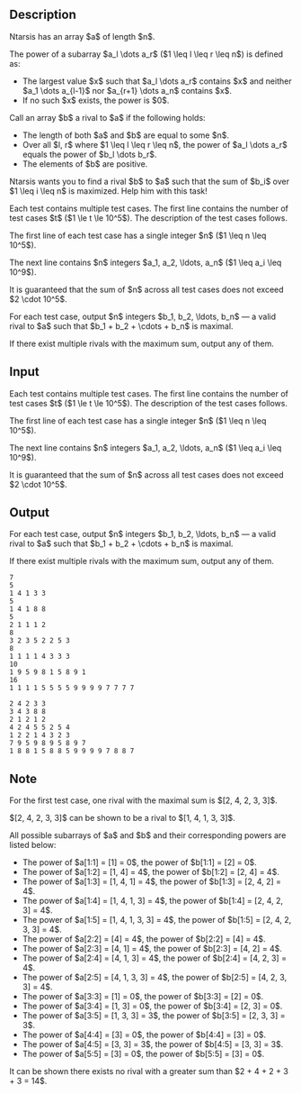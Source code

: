 ## Description

<div><p>Ntarsis has an array $a$ of length $n$.</p><p>The <span class="tex-font-style-it">power</span> of a subarray $a_l \dots a_r$ ($1 \leq l \leq r \leq n$) is defined as: </p><ul> <li> The largest value $x$ such that $a_l \dots a_r$ contains $x$ and neither $a_1 \dots a_{l-1}$ nor $a_{r+1} \dots a_n$ contains $x$. </li><li> If no such $x$ exists, the power is $0$. </li></ul><p>Call an array $b$ a <span class="tex-font-style-it">rival</span> to $a$ if the following holds: </p><ul> <li> The length of both $a$ and $b$ are equal to some $n$. </li><li> Over all $l, r$ where $1 \leq l \leq r \leq n$, the power of $a_l \dots a_r$ equals the power of $b_l \dots b_r$. </li><li> The elements of $b$ are positive. </li></ul><p>Ntarsis wants you to find a rival $b$ to $a$ such that the sum of $b_i$ over $1 \leq i \leq n$ is maximized. Help him with this task!</p></div><div class="input-specification"><p>Each test contains multiple test cases. The first line contains the number of test cases $t$ ($1 \le t \le 10^5$). The description of the test cases follows.</p><p>The first line of each test case has a single integer $n$ ($1 \leq n \leq 10^5$).</p><p>The next line contains $n$ integers $a_1, a_2, \ldots, a_n$ ($1 \leq a_i \leq 10^9$).</p><p>It is guaranteed that the sum of $n$ across all test cases does not exceed $2 \cdot 10^5$.</p></div><div class="output-specification"><p>For each test case, output $n$ integers $b_1, b_2, \ldots, b_n$&nbsp;— a valid rival to $a$ such that $b_1 + b_2 + \cdots + b_n$ is maximal. </p><p>If there exist multiple rivals with the maximum sum, output any of them.</p></div>

## Input

<p>Each test contains multiple test cases. The first line contains the number of test cases $t$ ($1 \le t \le 10^5$). The description of the test cases follows.</p><p>The first line of each test case has a single integer $n$ ($1 \leq n \leq 10^5$).</p><p>The next line contains $n$ integers $a_1, a_2, \ldots, a_n$ ($1 \leq a_i \leq 10^9$).</p><p>It is guaranteed that the sum of $n$ across all test cases does not exceed $2 \cdot 10^5$.</p>

## Output

<p>For each test case, output $n$ integers $b_1, b_2, \ldots, b_n$&nbsp;— a valid rival to $a$ such that $b_1 + b_2 + \cdots + b_n$ is maximal. </p><p>If there exist multiple rivals with the maximum sum, output any of them.</p>





```input1|2,3,6,7,10,11,14,15
7
5
1 4 1 3 3
5
1 4 1 8 8
5
2 1 1 1 2
8
3 2 3 5 2 2 5 3
8
1 1 1 1 4 3 3 3
10
1 9 5 9 8 1 5 8 9 1
16
1 1 1 1 5 5 5 5 9 9 9 9 7 7 7 7
```




```output1
2 4 2 3 3
3 4 3 8 8
2 1 2 1 2
4 2 4 5 5 2 5 4
1 2 2 1 4 3 2 3
7 9 5 9 8 9 5 8 9 7
1 8 8 1 5 8 8 5 9 9 9 9 7 8 8 7
```



## Note

<p>For the first test case, one rival with the maximal sum is $[2, 4, 2, 3, 3]$.</p><p>$[2, 4, 2, 3, 3]$ can be shown to be a rival to $[1, 4, 1, 3, 3]$.</p><p>All possible subarrays of $a$ and $b$ and their corresponding powers are listed below: </p><ul> <li> The power of $a[1:1] = [1] = 0$, the power of $b[1:1] = [2] = 0$. </li><li> The power of $a[1:2] = [1, 4] = 4$, the power of $b[1:2] = [2, 4] = 4$. </li><li> The power of $a[1:3] = [1, 4, 1] = 4$, the power of $b[1:3] = [2, 4, 2] = 4$. </li><li> The power of $a[1:4] = [1, 4, 1, 3] = 4$, the power of $b[1:4] = [2, 4, 2, 3] = 4$. </li><li> The power of $a[1:5] = [1, 4, 1, 3, 3] = 4$, the power of $b[1:5] = [2, 4, 2, 3, 3] = 4$. </li><li> The power of $a[2:2] = [4] = 4$, the power of $b[2:2] = [4] = 4$. </li><li> The power of $a[2:3] = [4, 1] = 4$, the power of $b[2:3] = [4, 2] = 4$. </li><li> The power of $a[2:4] = [4, 1, 3] = 4$, the power of $b[2:4] = [4, 2, 3] = 4$. </li><li> The power of $a[2:5] = [4, 1, 3, 3] = 4$, the power of $b[2:5] = [4, 2, 3, 3] = 4$. </li><li> The power of $a[3:3] = [1] = 0$, the power of $b[3:3] = [2] = 0$. </li><li> The power of $a[3:4] = [1, 3] = 0$, the power of $b[3:4] = [2, 3] = 0$. </li><li> The power of $a[3:5] = [1, 3, 3] = 3$, the power of $b[3:5] = [2, 3, 3] = 3$. </li><li> The power of $a[4:4] = [3] = 0$, the power of $b[4:4] = [3] = 0$. </li><li> The power of $a[4:5] = [3, 3] = 3$, the power of $b[4:5] = [3, 3] = 3$. </li><li> The power of $a[5:5] = [3] = 0$, the power of $b[5:5] = [3] = 0$. </li></ul><p>It can be shown there exists no rival with a greater sum than $2 + 4 + 2 + 3 + 3 = 14$.</p>

